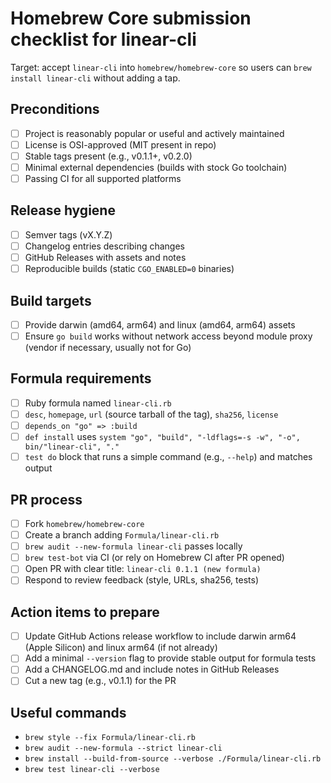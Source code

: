 # Homebrew Core submission checklist for linear-cli

Target: accept `linear-cli` into `homebrew/homebrew-core` so users can `brew install linear-cli` without adding a tap.

## Preconditions
- [ ] Project is reasonably popular or useful and actively maintained
- [ ] License is OSI-approved (MIT present in repo)
- [ ] Stable tags present (e.g., v0.1.1+, v0.2.0)
- [ ] Minimal external dependencies (builds with stock Go toolchain)
- [ ] Passing CI for all supported platforms

## Release hygiene
- [ ] Semver tags (vX.Y.Z)
- [ ] Changelog entries describing changes
- [ ] GitHub Releases with assets and notes
- [ ] Reproducible builds (static `CGO_ENABLED=0` binaries)

## Build targets
- [ ] Provide darwin (amd64, arm64) and linux (amd64, arm64) assets
- [ ] Ensure `go build` works without network access beyond module proxy (vendor if necessary, usually not for Go)

## Formula requirements
- [ ] Ruby formula named `linear-cli.rb`
- [ ] `desc`, `homepage`, `url` (source tarball of the tag), `sha256`, `license`
- [ ] `depends_on "go" => :build`
- [ ] `def install` uses `system "go", "build", "-ldflags=-s -w", "-o", bin/"linear-cli", "."`
- [ ] `test do` block that runs a simple command (e.g., `--help`) and matches output

## PR process
- [ ] Fork `homebrew/homebrew-core`
- [ ] Create a branch adding `Formula/linear-cli.rb`
- [ ] `brew audit --new-formula linear-cli` passes locally
- [ ] `brew test-bot` via CI (or rely on Homebrew CI after PR opened)
- [ ] Open PR with clear title: `linear-cli 0.1.1 (new formula)`
- [ ] Respond to review feedback (style, URLs, sha256, tests)

## Action items to prepare
- [ ] Update GitHub Actions release workflow to include darwin arm64 (Apple Silicon) and linux arm64 (if not already)
- [ ] Add a minimal `--version` flag to provide stable output for formula tests
- [ ] Add a CHANGELOG.md and include notes in GitHub Releases
- [ ] Cut a new tag (e.g., v0.1.1) for the PR

## Useful commands
- `brew style --fix Formula/linear-cli.rb`
- `brew audit --new-formula --strict linear-cli`
- `brew install --build-from-source --verbose ./Formula/linear-cli.rb`
- `brew test linear-cli --verbose`
